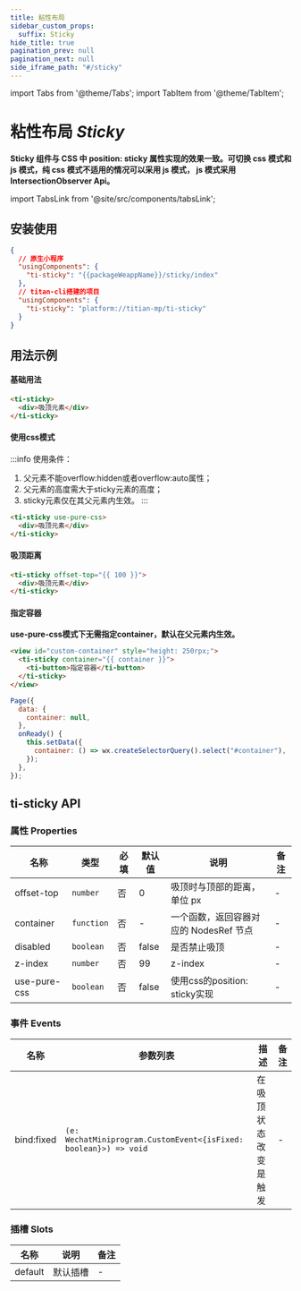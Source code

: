 ```yaml
---
title: 粘性布局
sidebar_custom_props:
  suffix: Sticky
hide_title: true
pagination_prev: null
pagination_next: null
side_iframe_path: "#/sticky"
---
```


import Tabs from '@theme/Tabs';
import TabItem from '@theme/TabItem';

# 粘性布局 _Sticky_
**Sticky 组件与 CSS 中 position: sticky 属性实现的效果一致。可切换 css 模式和 js 模式，纯 css 模式不适用的情况可以采用 js 模式， js 模式采用 IntersectionObserver Api。**

import TabsLink from '@site/src/components/tabsLink';

<TabsLink id="ti-sticky-api" />

## 安装使用
```json showLineNumbers
{
  // 原生小程序
  "usingComponents": {
    "ti-sticky": "{{packageWeappName}}/sticky/index"
  },
  // titan-cli搭建的项目
  "usingComponents": {
    "ti-sticky": "platform://titian-mp/ti-sticky"
  }
}
```

## 用法示例

#### 基础用法
```html showLineNumbers
<ti-sticky>
  <div>吸顶元素</div>
</ti-sticky>
```
#### 使用css模式
:::info 使用条件：
1. 父元素不能overflow:hidden或者overflow:auto属性；
2. 父元素的高度需大于sticky元素的高度；
3. sticky元素仅在其父元素内生效。
:::
```html showLineNumbers
<ti-sticky use-pure-css>
  <div>吸顶元素</div>
</ti-sticky>
```

#### 吸顶距离
```html showLineNumbers
<ti-sticky offset-top="{{ 100 }}">
  <div>吸顶元素</div>
</ti-sticky>
```

#### 指定容器
**use-pure-css模式下无需指定container，默认在父元素内生效。**

<Tabs>
<TabItem value="html" label="index.wxml">

```html showLineNumbers
<view id="custom-container" style="height: 250rpx;">
  <ti-sticky container="{{ container }}">
    <ti-button>指定容器</ti-button>
  </ti-sticky>
</view>
```
</TabItem>
<TabItem value="js" label="index.js">

```js showLineNumbers
Page({
  data: {
    container: null,
  },
  onReady() {
    this.setData({
      container: () => wx.createSelectorQuery().select("#container"),
    });
  },
});
```
</TabItem>
</Tabs>

## ti-sticky API
### 属性 **Properties**

| 名称       | 类型       | 必填 | 默认值 | 说明                                   | 备注 |
| ---------- | ---------- | ---- | ------ | -------------------------------------- | ---- |
| offset-top  | `number`   | 否   | 0      | 吸顶时与顶部的距离，单位 px            | -    |
| container  | `function` | 否   | -      | 一个函数，返回容器对应的 NodesRef 节点 | -    |
| disabled   | `boolean`  | 否   | false  | 是否禁止吸顶                           | -    |
| z-index     | `number`   | 否   | 99     | z-index                                | -    |
| use-pure-css | `boolean`  | 否   | false  | 使用css的position: sticky实现          | -    |

### 事件 **Events**

| 名称    | 参数列表               | 描述                 | 备注 |
| ------- | ---------------------- | -------------------- | ---- |
| bind:fixed |  `(e: WechatMiniprogram.CustomEvent<{isFixed: boolean}>) => void ` | 在吸顶状态改变是触发 | -    |
### 插槽 **Slots**

| 名称    | 说明     | 备注 |
| ------- | -------- | ---- |
| default | 默认插槽 | -    |
